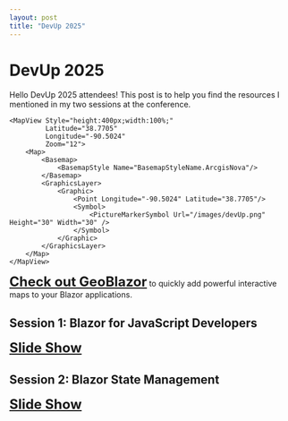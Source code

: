 ```yaml
---
layout: post
title: "DevUp 2025"
---
```


# DevUp 2025

Hello DevUp 2025 attendees! This post is to help you find the resources I mentioned in my 
two sessions at the conference.

```blazor-component dev-up-map
<MapView Style="height:400px;width:100%;" 
         Latitude="38.7705" 
         Longitude="-90.5024" 
         Zoom="12">
    <Map>
        <Basemap>
            <BasemapStyle Name="BasemapStyleName.ArcgisNova"/>
        </Basemap>
        <GraphicsLayer>
            <Graphic>
                <Point Longitude="-90.5024" Latitude="38.7705"/>
                <Symbol>
                    <PictureMarkerSymbol Url="/images/devUp.png" Height="30" Width="30" />
                </Symbol>
            </Graphic>
        </GraphicsLayer>
    </Map>
</MapView>
```
<a style="font-size: 1.5rem; font-weight: bold;" href="https://www.geoblazor.com" target="_blank">Check out GeoBlazor</a> to quickly add powerful interactive maps to your Blazor applications.

## Session 1: Blazor for JavaScript Developers

<a style="font-size: 1.5rem; font-weight: bold;" href="/files/Blazor_for_JavaScript_Developers.pdf" target="_blank">Slide Show</a>

## Session 2: Blazor State Management

<a style="font-size: 1.5rem; font-weight: bold;" href="/files/Blazor_State_Management.pdf" target="_blank">Slide Show</a>